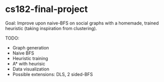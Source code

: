 # cs182-final-project

Goal: Improve upon naive-BFS on social graphs with a homemade, trained heuristic (taking inspiration from clustering).

TODO:
- Graph generation
- Naive BFS
- Heuristic training
- A\* with heurisic
- Data visualization
- Possible extensions: DLS, 2 sided-BFS
